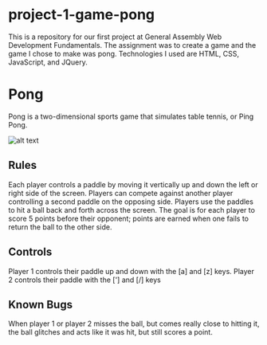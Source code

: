 # project-1-game-pong
This is a repository for our first project at General Assembly Web Development Fundamentals. The assignment was to create a game and the game I chose to make was pong. Technologies I used are HTML, CSS, JavaScript, and JQuery.

<h1>Pong</h1>

Pong is a two-dimensional sports game that simulates table tennis, or Ping Pong. 

![alt text](https://i.imgur.com/HxCpqbY.png)

<h2>Rules</h2>

Each player controls a paddle by moving it vertically up and down the left or right side of the screen. Players can compete against another player controlling a second paddle on the opposing side. Players use the paddles to hit a ball back and forth across the screen. The goal is for each player to score 5 points before their opponent; points are earned when one fails to return the ball to the other side.


<h2>Controls</h2> 

Player 1 controls their paddle up and down with the [a] and [z] keys.
Player 2 controls their paddle with the ['] and [/] keys

<h2>Known Bugs</h2> 

When player 1 or player 2 misses the ball, but comes really close to hitting it, the ball glitches and acts like it was hit, but still scores a point. 
